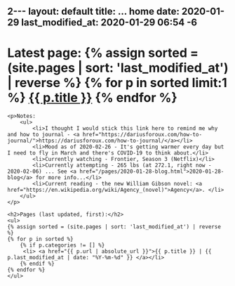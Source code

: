 2---
layout: default
title: ... home
date: 2020-01-29
last_modified_at: 2020-01-29 06:54 -6
---
<div class="blurb">
	<h1>Latest page: {% assign sorted = (site.pages | sort: 'last_modified_at') | reverse %}
	{% for p in sorted limit:1 %}
	  	 <a href="{{ p.url | absolute_url }}">{{ p.title }}</a>
 	{% endfor %}
	 </h1>

	<p>Notes:
		<ul>
			<li>I thought I would stick this link here to remind me why and how to journal - <a href="https://dariusforoux.com/how-to-journal/">https://dariusforoux.com/how-to-journal/</a></li>
			<li>Mood as of 2020-02-26 - It's getting warmer every day but I need to fly in March and there's COVID-19 to think about.</li>
			<li>Currently watching - Frontier, Season 3 (Netflix)</li>
			<li>Currently attempting - 265 lbs (at 272.1, right now - 2020-02-06) ... See <a href="/pages/2020-01-28-blog.html">2020-01-28-blog</a> for more info...</li>
			<li>Current reading - the new William Gibson novel: <a href="https://en.wikipedia.org/wiki/Agency_(novel)">Agency</a>. </li>
		</ul>
	</p>

	<h2>Pages (last updated, first):</h2>
	<ul>
	{% assign sorted = (site.pages | sort: 'last_modified_at') | reverse %}
	{% for p in sorted %}
		{% if p.categories != [] %}
	  	 <li> <a href="{{ p.url | absolute_url }}">{{ p.title }} | {{ p.last_modified_at | date: "%Y-%m-%d" }} </a></li>
		{% endif %}
 	{% endfor %}
	</ul>

</div><!-- /.blurb -->
